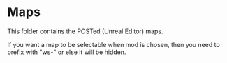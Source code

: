# Maps
This folder contains the POSTed (Unreal Editor) maps.

If you want a map to be selectable when mod is chosen, then you need to prefix with "ws-" or else it will be hidden.